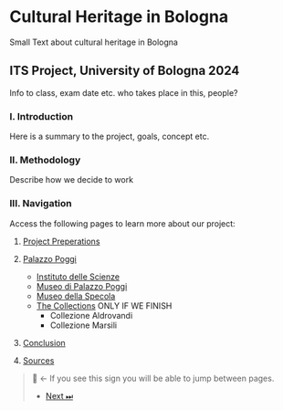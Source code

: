 # Cultural Heritage in Bologna
Small Text about cultural heritage in Bologna

## ITS Project, University of Bologna 2024
Info to class, exam date etc. who takes place in this, people?

### I. Introduction
Here is a summary to the project, goals, concept etc.

### II. Methodology
Describe how we decide to work

### III. Navigation
Access the following pages to learn more about our project:

1. [Project Preperations](Project-Prep.md)

2. [Palazzo Poggi](Poggi.md)
    -  [Instituto delle Scienze](Scienze.md)
    - [Museo di Palazzo Poggi](LINK)
    - [Museo della Specola](Specola.md)
    - [The Collections](Collections.md) ONLY IF WE FINISH
        - Collezione Aldrovandi
        - Collezione Marsili     
4. [Conclusion](Conslusion.md)
5. [Sources](Sources.md)


> 🧭 ← If you see this sign you will be able to jump between pages.
>
> - [Next ⏭](Project-Prep.md) 

